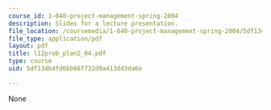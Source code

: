 ```yaml
---
course_id: 1-040-project-management-spring-2004
description: Slides for a lecture presentation.
file_location: /coursemedia/1-040-project-management-spring-2004/5df134b4fd6bb66f732d9a413dd3da6e_l12prob_plan2_04.pdf
file_type: application/pdf
layout: pdf
title: l12prob_plan2_04.pdf
type: course
uid: 5df134b4fd6bb66f732d9a413dd3da6e

---
```

None